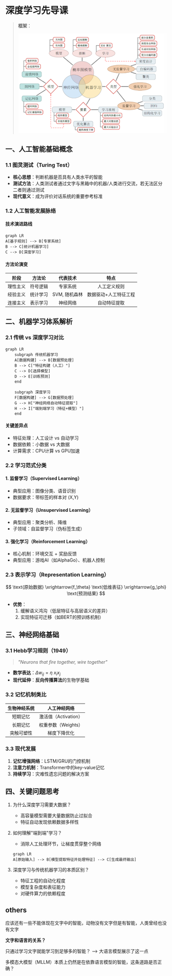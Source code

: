 # 深度学习先导课

> **框架**：
>
> <img src="preword.assets/image-20250305162338172.png" alt="image-20250305162338172" style="zoom: 50%;" />



## 一、人工智能基础概念

### 1.1 图灵测试（Turing Test）
- **核心思想**：判断机器是否具有人类水平的智能
- **测试方法**：人类测试者通过文字与黑箱中的机器/人类进行交流，若无法区分二者则通过测试
- **现代意义**：成为评价对话系统的重要参考标准

### 1.2 人工智能发展脉络
#### 技术演进路线
```mermaid
graph LR
A[基于规则] --> B[专家系统]
B --> C[统计机器学习]
C --> D[深度学习]
```

#### 方法论演变
|   阶段   |  方法论  |   代表技术    |         特点          |
| :------: | :------: | :-----------: | :-------------------: |
| 理性主义 | 符号逻辑 |   专家系统    |     人工定义规则      |
| 经验主义 | 统计学习 | SVM, 随机森林 | 数据驱动+人工特征工程 |
| 连接主义 | 表示学习 |   神经网络    |     自动特征提取      |

## 二、机器学习体系解析

### 2.1 传统 vs 深度学习对比

```mermaid
graph LR
    subgraph 传统机器学习
    A[数据构建] --> B[数据预处理]
    B --> C["特征构建（人工）"]
    C --> D[选择模型]
    D --> E[训练预测]
    end

    subgraph 深度学习
    F[数据构建] --> G[数据预处理]
    G --> H["神经网络自动特征提取"]
    H --> I["端到端学习（特征+模型）"]
    end
```



#### 关键差异点

- 特征处理：人工设计 vs 自动学习
- 数据依赖：小数据 vs 大数据
- 计算需求：CPU计算 vs GPU加速

### 2.2 学习范式分类
#### 1. 监督学习（Supervised Learning）
- 典型应用：图像分类、语音识别
- 数据要求：带标签的样本对 (X,Y)

#### 2. 无监督学习（Unsupervised Learning）
- 典型应用：聚类分析、降维
- 子领域：自监督学习（伪标签生成）

#### 3. 强化学习（Reinforcement Learning）
- 核心机制：环境交互 + 奖励反馈
- 典型应用：游戏AI（如AlphaGo）、机器人控制

### 2.3 表示学习（Representation Learning）

$$
\text{原始数据} \xrightarrow{f_\theta} \text{低维表征} \xrightarrow{g_\phi} \text{预测结果}
$$
- **优势**：
  1. 缓解语义鸿沟（低层特征与高层语义的差异）
  2. 实现特征可迁移（如BERT的预训练机制）

## 三、神经网络基础

### 3.1 Hebb学习规则（1949）

> *"Neurons that fire together, wire together"*

- **数学表达**：$\Delta w_{ij} = \eta \ x_i x_j$
- **现代延伸**：**反向传播算法**的生物学基础

### 3.2 记忆机制类比
| 生物神经系统 |     人工神经网络     |
| :----------: | :------------------: |
|   短期记忆   | 激活值（Activation） |
|   长期记忆   | 权重参数（Weights）  |
|  突触可塑性  |     梯度下降优化     |

### 3.3 现代发展

1. **记忆增强网络**：LSTM/GRU的门控机制
2. **注意力机制**：Transformer中的key-value记忆
3. **持续学习**：灾难性遗忘问题的解决方案



## 四、关键问题思考
1. 为什么深度学习需要大数据？
   - 高容量模型需要大量数据防止过拟合
   - 特征自动发现依赖数据多样性

2. 如何理解"端到端"学习？
   
   - 消除人工处理环节，让梯度贯穿整个网络
   
   ```mermaid
   graph LR
   A[原始输入] --> B[模型提取特征并处理特征] --> C[生成最终输出] 
   ```
   
   
   
3. 深度学习与传统机器学习的本质区别？
   - 特征工程的自动化程度
   - 模型复杂度和表征能力
   - 对硬件算力的依赖程度





## others

应该还有一些不能体现在文字中的智能，动物没有文字但是有智能，人类曾经也没有文字

**文字和语言的关系？**

只通过学习文字就能学习到足够多的智能？  --> 大语言模型展示了这一点

多模态大模型（MLLM）本质上仍然是在依靠语言模型的智能，这条道路是否正确？
